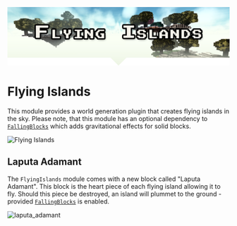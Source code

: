 <p align="center">
<img src="./docs/github-readme-banner.png" alt="Flying Islands"/>
</p>

# Flying Islands

This module provides a world generation plugin that creates flying islands in the sky.
Please note, that this module has an optional dependency to [`FallingBlocks`](https://github.com/Terasology/FallingBlocks) which adds gravitational effects for solid blocks.

![Flying Islands](https://user-images.githubusercontent.com/29981695/109419364-5ec29880-79cd-11eb-86a2-5900243382fd.png)


## Laputa Adamant

The `FlyingIslands` module comes with a new block called "Laputa Adamant".
This block is the heart piece of each flying island allowing it to fly.
Should this piece be destroyed, an island will plummet to the ground - provided [`FallingBlocks`](https://github.com/Terasology/FallingBlocks) is enabled.

![laputa_adamant](https://user-images.githubusercontent.com/1448874/111070458-209b9d80-84d2-11eb-9b62-528d94d947d8.gif)
